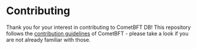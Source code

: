# Contributing

Thank you for your interest in contributing to CometBFT DB! This repository
follows the [contribution guidelines] of CometBFT - please take a look if you
are not already familiar with those.

[contribution guidelines]: https://github.com/cometbft/cometbft/blob/main/CONTRIBUTING.md

